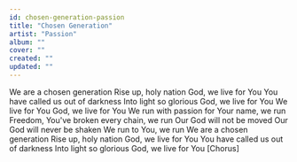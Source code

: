 ```yaml
---
id: chosen-generation-passion
title: "Chosen Generation"
artist: "Passion"
album: ""
cover: ""
created: ""
updated: ""
---
```


We are a chosen generation
Rise up, holy nation
God, we live for You
You have called us out of darkness
Into light so glorious
God, we live for You
We live for You
God, we live for You
We run with passion for Your name, we run
Freedom, You've broken every chain, we run
Our God will not be moved
Our God will never be shaken
We run to You, we run
We are a chosen generation
Rise up, holy nation
God, we live for You
You have called us out of darkness
Into light so glorious
God, we live for You
[Chorus]